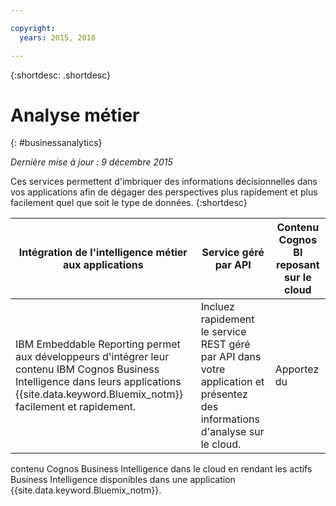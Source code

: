 ```yaml
---

copyright:
  years: 2015, 2016

---
```



{:shortdesc: .shortdesc} 

# Analyse métier
{: #businessanalytics}

*Dernière mise à jour : 9 décembre 2015*

Ces services permettent d'imbriquer des informations décisionnelles dans vos applications afin de dégager des perspectives plus rapidement et plus facilement quel que
soit le type de données.
{:shortdesc}


Intégration de l'intelligence métier aux applications | Service géré par API | Contenu Cognos BI reposant sur le cloud
--- | --- | ---
IBM Embeddable Reporting permet aux développeurs d'intégrer leur contenu IBM Cognos Business Intelligence dans leurs applications {{site.data.keyword.Bluemix_notm}} facilement et rapidement. | Incluez rapidement le service REST géré par API dans votre application et présentez des informations d'analyse sur le cloud. | Apportez du
contenu Cognos Business Intelligence dans le cloud en rendant les actifs Business Intelligence disponibles dans une application
{{site.data.keyword.Bluemix_notm}}.
